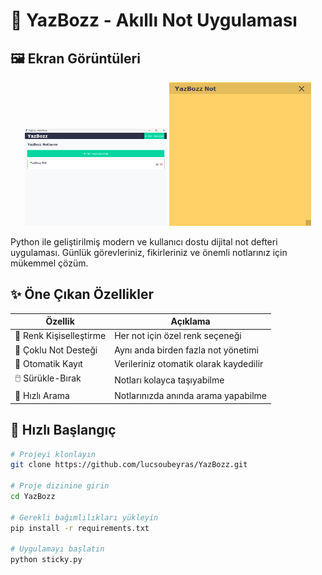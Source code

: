 # 📝 YazBozz - Akıllı Not Uygulaması

## 🖼️ Ekran Görüntüleri

<div align="center">
  <img src="assets/images/main_ui.png" width="45%" alt="Ana Arayüz">
  <img src="assets/images/features.png" width="45%" alt="Özellikler">
</div>

Python ile geliştirilmiş modern ve kullanıcı dostu dijital not defteri uygulaması. Günlük görevleriniz, fikirleriniz ve önemli notlarınız için mükemmel çözüm.

## ✨ Öne Çıkan Özellikler

| Özellik | Açıklama |
|---------|----------|
| 🎨 Renk Kişiselleştirme | Her not için özel renk seçeneği |
| 📌 Çoklu Not Desteği | Aynı anda birden fazla not yönetimi |
| 🔄 Otomatik Kayıt | Verileriniz otomatik olarak kaydedilir |
| 🖱️ Sürükle-Bırak | Notları kolayca taşıyabilme |
| 🔎 Hızlı Arama | Notlarınızda anında arama yapabilme |

## 🚀 Hızlı Başlangıç

```bash
# Projeyi klonlayın
git clone https://github.com/lucsoubeyras/YazBozz.git

# Proje dizinine girin
cd YazBozz

# Gerekli bağımlılıkları yükleyin
pip install -r requirements.txt

# Uygulamayı başlatın
python sticky.py